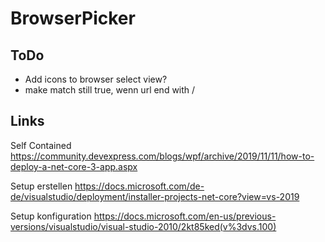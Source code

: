# BrowserPicker

## ToDo
- Add icons to browser select view?
- make match still true, wenn url end with /


## Links
Self Contained
https://community.devexpress.com/blogs/wpf/archive/2019/11/11/how-to-deploy-a-net-core-3-app.aspx

Setup erstellen
https://docs.microsoft.com/de-de/visualstudio/deployment/installer-projects-net-core?view=vs-2019

Setup konfiguration
https://docs.microsoft.com/en-us/previous-versions/visualstudio/visual-studio-2010/2kt85ked(v%3dvs.100)
